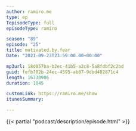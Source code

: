 ```yaml
---
author: ramiro.me
type: ep
TepisodeType: full
episodeType: ramiro

season: "89"
episode: "25"
title: motivated.by.fear
Date: "2021-09-23T23:59:00.00+00:00"

mp3url: 18d057ba-b2ec-41b5-a2c8-5a8fdbf2c2bd
guid: fefb702b-24ec-4595-ab87-9dbd402871c4
length: 16730906
duration: 1045

customLink: https://ramiro.me/show
itunesSummary:

---
```

{{< partial "podcast/description/episode.html" >}}
